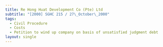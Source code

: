 ```yaml
---
title: Re Hong Huat Development Co (Pte) Ltd
subtitle: "[2000] SGHC 215 / 27\_October\_2000"
tags:
  - Civil Procedure
  - Costs
  - Petition to wind up company on basis of unsatisfied judgment debt
layout: single
---
```


